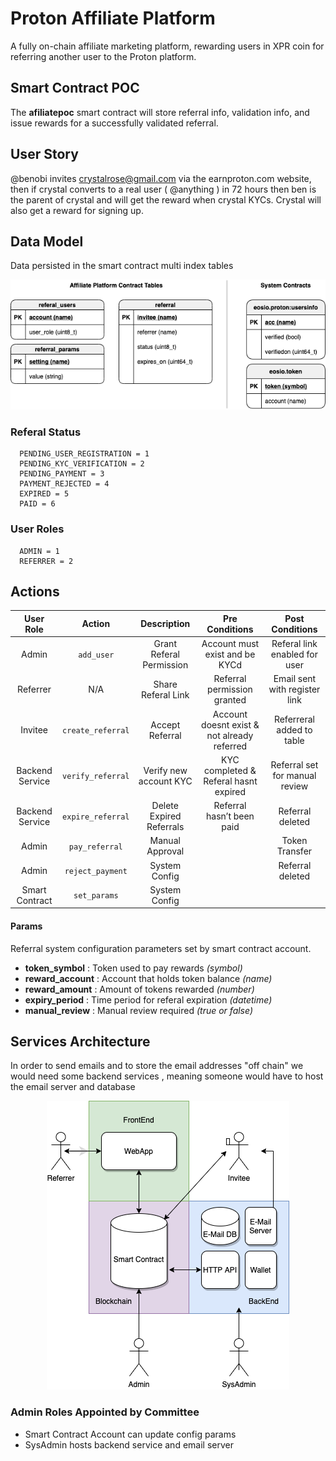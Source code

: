 # Proton Affiliate Platform

A fully on-chain affiliate marketing platform, rewarding users in XPR coin for referring another user to the Proton platform.

## Smart Contract POC

The **afiliatepoc** smart contract will store referral info, validation info, and issue rewards for a successfully validated referral.

## User Story

@benobi invites crystalrose@gmail.com via the earnproton.com website, then if crystal converts to a real user ( @anything ) in 72 hours then ben is the parent of crystal and will get the reward when crystal KYCs. Crystal will also get a reward for signing up.

## Data Model

Data persisted in the smart contract multi index tables

<p align="center">
   <img src="../../docs/img/data-model.png">
</p>

### Referal Status

```
  PENDING_USER_REGISTRATION = 1
  PENDING_KYC_VERIFICATION = 2
  PENDING_PAYMENT = 3
  PAYMENT_REJECTED = 4
  EXPIRED = 5
  PAID = 6
```

### User Roles

```
  ADMIN = 1
  REFERRER = 2
```

## Actions

|    User Role    |      Action       |       Description        |               Pre Conditions                |        Post Conditions         |
| :-------------: | :---------------: | :----------------------: | :-----------------------------------------: | :----------------------------: |
|      Admin      |    `add_user`     | Grant Referal Permission |       Account must exist and be KYCd        | Referal link enabled for user  |
|    Referrer     |        N/A        |    Share Referal Link    |         Referral permission granted         | Email sent with register link  |
|     Invitee     | `create_referral` |     Accept Referral      | Account doesnt exist & not already referred |   Referreral added to table    |
| Backend Service | `verify_referral` |  Verify new account KYC  |    KYC completed & Referal hasnt expired    | Referral set for manual review |
| Backend Service | `expire_referral` | Delete Expired Referrals |          Referral hasn’t been paid          |        Referral deleted        |
|      Admin      |  `pay_referral`   |     Manual Approval      |                                             |         Token Transfer         |
|      Admin      | `reject_payment`  |      System Config       |                                             |        Referral deleted        |
| Smart Contract  |   `set_params`    |      System Config       |                                             |                                |

#### Params

Referral system configuration parameters set by smart contract account.

- **token_symbol** : Token used to pay rewards _(symbol)_
- **reward_account** : Account that holds token balance _(name)_
- **reward_amount** : Amount of tokens rewarded _(number)_
- **expiry_period** : Time period for referal expiration _(datetime)_
- **manual_review** : Manual review required _(true or false)_

## Services Architecture

In order to send emails and to store the email addresses "off chain" we would need some backend services , meaning someone would have to host the email server and database

<p align="center">
     <img src="../../docs/img/services.png">
</p>

### Admin Roles Appointed by Committee

- Smart Contract Account can update config params
- SysAdmin hosts backend service and email server
